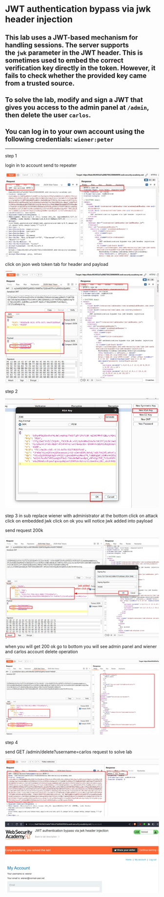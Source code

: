 # JWT authentication bypass via jwk header injection

## This lab uses a JWT-based mechanism for handling sessions. The server supports the `jwk` parameter in the JWT header. This is sometimes used to embed the correct verification key directly in the token. However, it fails to check whether the provided key came from a trusted source.

## To solve the lab, modify and sign a JWT that gives you access to the admin panel at `/admin`, then delete the user `carlos`.

## You can log in to your own account using the following credentials: `wiener:peter`

---

step 1

login in to account send to repeater

![](images/lab4_my_account.jpg)

click on json web token tab for header and payload

![](images/lab4_json_web_token_my_account.jpg)

step 2

![](images/lab4_RSA_key_generate.jpg)

step 3
in sub replace wiener with administrator
at the bottom click on attack click on embedded jwk
click on ok
you will notice jwk added into payload

send request 200k

![](images/lab4_sigining_rsa_key.jpg)

when you will get 200 ok go to bottom
you will see admin panel and wiener and carlos account delete operation

![](images/lab4_admin_panel.jpg)

step 4

send GET /admin/delete?username=carlos request to solve lab

![](images/lab4_delete_carlos_account.jpg)

![](images/lab4_solved_lab.jpg)
